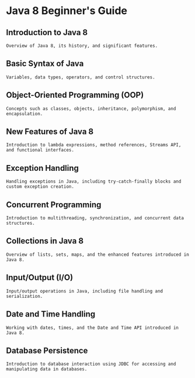 # Java 8 Beginner's Guide

## Introduction to Java 8
    Overview of Java 8, its history, and significant features.

## Basic Syntax of Java
    Variables, data types, operators, and control structures.

## Object-Oriented Programming (OOP)
    Concepts such as classes, objects, inheritance, polymorphism, and encapsulation.

## New Features of Java 8
    Introduction to lambda expressions, method references, Streams API, and functional interfaces.

## Exception Handling
    Handling exceptions in Java, including try-catch-finally blocks and custom exception creation.

## Concurrent Programming
    Introduction to multithreading, synchronization, and concurrent data structures.

## Collections in Java 8
    Overview of lists, sets, maps, and the enhanced features introduced in Java 8.

## Input/Output (I/O)
    Input/output operations in Java, including file handling and serialization.

## Date and Time Handling
    Working with dates, times, and the Date and Time API introduced in Java 8.

## Database Persistence
    Introduction to database interaction using JDBC for accessing and manipulating data in databases.
